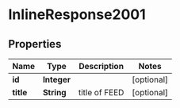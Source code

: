 
# InlineResponse2001

## Properties
Name | Type | Description | Notes
------------ | ------------- | ------------- | -------------
**id** | **Integer** |  |  [optional]
**title** | **String** | title of FEED |  [optional]



